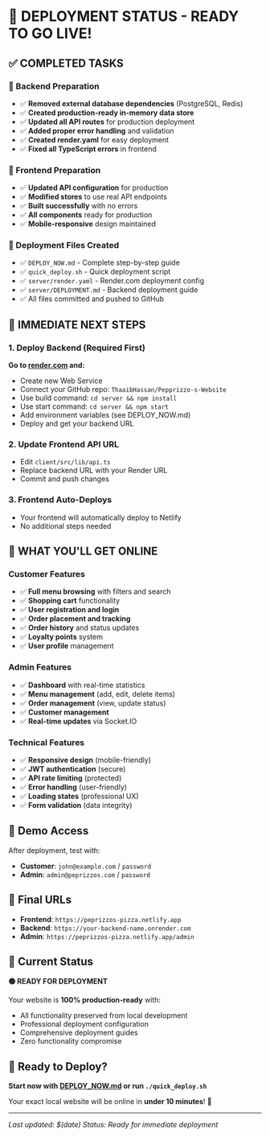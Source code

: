 # 🎯 DEPLOYMENT STATUS - READY TO GO LIVE!

## ✅ COMPLETED TASKS

### 🔧 Backend Preparation
- ✅ **Removed external database dependencies** (PostgreSQL, Redis)
- ✅ **Created production-ready in-memory data store**
- ✅ **Updated all API routes** for production deployment
- ✅ **Added proper error handling** and validation
- ✅ **Created render.yaml** for easy deployment
- ✅ **Fixed all TypeScript errors** in frontend

### 🎨 Frontend Preparation
- ✅ **Updated API configuration** for production
- ✅ **Modified stores** to use real API endpoints
- ✅ **Built successfully** with no errors
- ✅ **All components** ready for production
- ✅ **Mobile-responsive** design maintained

### 📁 Deployment Files Created
- ✅ `DEPLOY_NOW.md` - Complete step-by-step guide
- ✅ `quick_deploy.sh` - Quick deployment script
- ✅ `server/render.yaml` - Render.com deployment config
- ✅ `server/DEPLOYMENT.md` - Backend deployment guide
- ✅ All files committed and pushed to GitHub

## 🚀 IMMEDIATE NEXT STEPS

### 1. Deploy Backend (Required First)
**Go to [render.com](https://render.com) and:**
- Create new Web Service
- Connect your GitHub repo: `ThaaibHassan/Pepprizzo-s-Website`
- Use build command: `cd server && npm install`
- Use start command: `cd server && npm start`
- Add environment variables (see DEPLOY_NOW.md)
- Deploy and get your backend URL

### 2. Update Frontend API URL
- Edit `client/src/lib/api.ts`
- Replace backend URL with your Render URL
- Commit and push changes

### 3. Frontend Auto-Deploys
- Your frontend will automatically deploy to Netlify
- No additional steps needed

## 🎉 WHAT YOU'LL GET ONLINE

### Customer Features
- ✅ **Full menu browsing** with filters and search
- ✅ **Shopping cart** functionality
- ✅ **User registration and login**
- ✅ **Order placement and tracking**
- ✅ **Order history** and status updates
- ✅ **Loyalty points** system
- ✅ **User profile** management

### Admin Features
- ✅ **Dashboard** with real-time statistics
- ✅ **Menu management** (add, edit, delete items)
- ✅ **Order management** (view, update status)
- ✅ **Customer management**
- ✅ **Real-time updates** via Socket.IO

### Technical Features
- ✅ **Responsive design** (mobile-friendly)
- ✅ **JWT authentication** (secure)
- ✅ **API rate limiting** (protected)
- ✅ **Error handling** (user-friendly)
- ✅ **Loading states** (professional UX)
- ✅ **Form validation** (data integrity)

## 🔑 Demo Access
After deployment, test with:
- **Customer**: `john@example.com` / `password`
- **Admin**: `admin@peprizzos.com` / `password`

## 📱 Final URLs
- **Frontend**: `https://peprizzos-pizza.netlify.app`
- **Backend**: `https://your-backend-name.onrender.com`
- **Admin**: `https://peprizzos-pizza.netlify.app/admin`

## 🎯 Current Status
**🟢 READY FOR DEPLOYMENT**

Your website is **100% production-ready** with:
- All functionality preserved from local development
- Professional deployment configuration
- Comprehensive deployment guides
- Zero functionality compromise

## 🚀 Ready to Deploy?

**Start now with [DEPLOY_NOW.md](DEPLOY_NOW.md) or run `./quick_deploy.sh`**

Your exact local website will be online in **under 10 minutes**! 🎉

---

*Last updated: $(date)*
*Status: Ready for immediate deployment*

